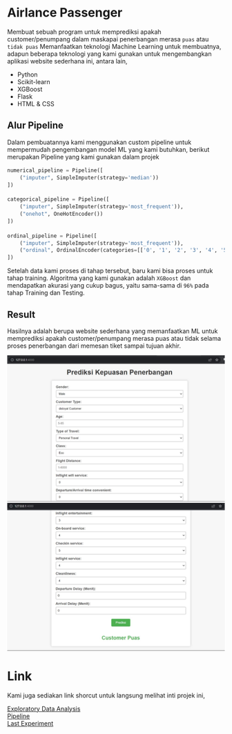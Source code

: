 # Airlance Passenger
Membuat sebuah program untuk memprediksi apakah customer/penumpang dalam maskapai penerbangan merasa `puas` atau `tidak puas` Memanfaatkan teknologi Machine Learning untuk membuatnya, adapun beberapa teknologi yang kami gunakan untuk mengembangkan aplikasi website sederhana ini, antara lain,
- Python
- Scikit-learn
- XGBoost
- Flask
- HTML & CSS

## Alur Pipeline
Dalam pembuatannya kami menggunakan custom pipeline untuk mempermudah pengembangan model ML yang kami butuhkan, berikut merupakan Pipeline yang kami gunakan dalam projek

```python
numerical_pipeline = Pipeline([
    ("imputer", SimpleImputer(strategy='median'))
])

categorical_pipeline = Pipeline([
    ("imputer", SimpleImputer(strategy='most_frequent')),
    ("onehot", OneHotEncoder())
])

ordinal_pipeline = Pipeline([
    ("imputer", SimpleImputer(strategy='most_frequent')),    
    ("ordinal", OrdinalEncoder(categories=[['0', '1', '2', '3', '4', '5']] * 11))
])
```

Setelah data kami proses di tahap tersebut, baru kami bisa proses untuk tahap training. Algoritma yang kami gunakan adalah `XGBoost` dan mendapatkan akurasi yang cukup bagus, yaitu sama-sama di `96%` pada tahap Training dan Testing.

## Result

Hasilnya adalah berupa website sederhana yang memanfaatkan ML untuk memprediksi apakah customer/penumpang merasa puas atau tidak selama proses penerbangan dari memesan tiket sampai tujuan akhir.

![web1](https://raw.githubusercontent.com/AgufSamudra/Airlance-Passenger/main/image/web1.jpg)
![web2](https://raw.githubusercontent.com/AgufSamudra/Airlance-Passenger/main/image/web2.jpg)

# Link
Kami juga sediakan link shorcut untuk langsung melihat inti projek ini,

[Exploratory Data Analysis](https://github.com/AgufSamudra/Airlance-Passenger/blob/main/Docmentation/EDA.md)<br>
[Pipeline](https://github.com/AgufSamudra/Airlance-Passenger/blob/main/Phase%205%20-%20Pipeline%20Testing.ipynb)<br>
[Last Experiment](https://github.com/AgufSamudra/Airlance-Passenger/blob/main/Docmentation/Doc%20Phase%203.md)<br>
